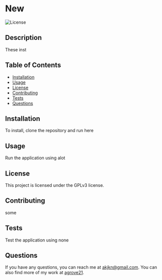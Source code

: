 
  # New

![License](https://img.shields.io/badge/license-GPLv3-blue.svg)

## Description
These inst

## Table of Contents
- [Installation](#installation)
- [Usage](#usage)
- [License](#license)
- [Contributing](#contributing)
- [Tests](#tests)
- [Questions](#questions)

## Installation
To install, clone the repository and run here

## Usage
Run the application using alot

## License
This project is licensed under the GPLv3 license.

## Contributing
some

## Tests
Test the application using none

## Questions
If you have any questions, you can reach me at [akjkn@gmail.com](mailto:akjkn@gmail.com). You can also find more of my work at [agrove21](https://github.com/agrove21).
